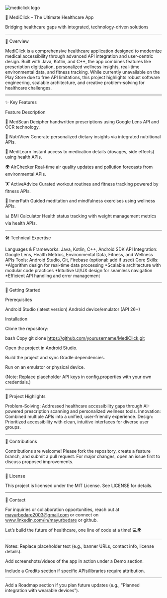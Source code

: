   ![mediclick logo](https://github.com/user-attachments/assets/ee189e8c-d80d-4ca3-a660-a7fb99c27c25)

📱 MediClick – The Ultimate Healthcare App

Bridging healthcare gaps with integrated, technology-driven solutions

--------------------------------------------------------------------------------------------------------------------------------------------------------------------------------------------------------------------

📖 Overview

MediClick is a comprehensive healthcare application designed to modernize medical accessibility through advanced API integration and user-centric design. Built with Java, Kotlin, and C++, the app combines features like prescription digitization, personalized wellness insights, real-time environmental data, and fitness tracking. While currently unavailable on the Play Store due to free API limitations, this project highlights robust software engineering, scalable architecture, and creative problem-solving for healthcare challenges.

--------------------------------------------------------------------------------------------------------------------------------------------------------------------------------------------------------------------

✨ Key Features

Feature	Description

🤖 MedScan	Decipher handwritten prescriptions using Google Lens API and OCR technology.

🥗 NutriView	Generate personalized dietary insights via integrated nutritional APIs.

💊 MediLearn	Instant access to medication details (dosages, side effects) using health APIs.

🌍 AirChecker	Real-time air quality updates and pollution forecasts from environmental APIs.

🏋️ ActiveAdvice	Curated workout routines and fitness tracking powered by fitness APIs.

🧘 InnerPath	Guided meditation and mindfulness exercises using wellness APIs.

📊 BMI Calculator	Health status tracking with weight management metrics via health APIs.

--------------------------------------------------------------------------------------------------------------------------------------------------------------------------------------------------------------------

🛠️ Technical Expertise

Languages & Frameworks: Java, Kotlin, C++, Android SDK
API Integration: Google Lens, Health Metrics, Environmental Data, Fitness, and Wellness APIs
Tools: Android Studio, Git, Firebase (optional: add if used)
Core Skills: 
*Algorithm design for real-time data processing
*Scalable architecture with modular code practices
*Intuitive UI/UX design for seamless navigation
*Efficient API handling and error management

--------------------------------------------------------------------------------------------------------------------------------------------------------------------------------------------------------------------

🚀 Getting Started

Prerequisites

Android Studio (latest version)
Android device/emulator (API 26+)

Installation

Clone the repository:

bash
Copy
git clone https://github.com/yourusername/MediClick.git  

Open the project in Android Studio.

Build the project and sync Gradle dependencies.

Run on an emulator or physical device.

(Note: Replace placeholder API keys in config.properties with your own credentials.)

--------------------------------------------------------------------------------------------------------------------------------------------------------------------------------------------------------------------

🌟 Project Highlights

Problem-Solving: Addressed healthcare accessibility gaps through AI-powered prescription scanning and personalized wellness tools.
Innovation: Combined multiple APIs into a unified, user-friendly experience.
Design: Prioritized accessibility with clean, intuitive interfaces for diverse user groups.

--------------------------------------------------------------------------------------------------------------------------------------------------------------------------------------------------------------------

🤝 Contributions

Contributions are welcome! Please fork the repository, create a feature branch, and submit a pull request. For major changes, open an issue first to discuss proposed improvements.

--------------------------------------------------------------------------------------------------------------------------------------------------------------------------------------------------------------------

📄 License

This project is licensed under the MIT License. See LICENSE for details.

--------------------------------------------------------------------------------------------------------------------------------------------------------------------------------------------------------------------

📧 Contact

For inquiries or collaboration opportunities, reach out at mayurbedare2003@gmail.com or connect on www.linkedin.com/in/mayurbedare or github.

Let’s build the future of healthcare, one line of code at a time! 💻🌍

--------------------------------------------------------------------------------------------------------------------------------------------------------------------------------------------------------------------

Notes:
Replace placeholder text (e.g., banner URLs, contact info, license details).

Add screenshots/videos of the app in action under a Demo section.

Include a Credits section if specific APIs/libraries require attribution.

--------------------------------------------------------------------------------------------------------------------------------------------------------------------------------------------------------------------

Add a Roadmap section if you plan future updates (e.g., "Planned integration with wearable devices").
